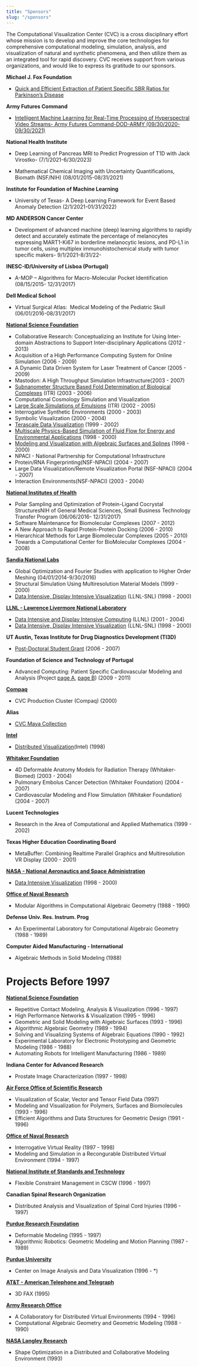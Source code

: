 ```yaml
---
title: "Sponsors"
slug: "/sponsors"
---
```

The Computational Visualization Center (CVC) is a cross disciplinary effort whose mission is to develop and improve the core technologies for comprehensive computational modeling, simulation, analysis, and visualization of natural and synthetic phenomena, and then utilize them as an integrated tool for rapid discovery. CVC receives support from various organizations, and would like to express its gratitude to our sponsors.

**Michael J. Fox Foundation**
* [Quick and Efficient Extraction of Patient Specific SBR Ratios for Parkinson’s Disease](https://cvc-lab.github.io/parkinsons-website/)

**Army Futures Command**
* [Intelligent Machine Learning for Real-Time Processing of Hyperspectral Video Streams- Army Futures Command-DOD-ARMY (09/30/2020-09/30/2021)](https://cvc-lab.github.io/afc-website/)

**National Health Institute**
* Deep Learning of Pancreas MRI to Predict Progression of T1D with Jack Virostko- (7/1/2021-6/30/2023)

* Mathematical Chemical Imaging with Uncertainty Quantifications, Biomath (NSF/NIH) (08/01/2015-08/31/2021)

**Institute for Foundation of Machine Learning** 
* University of Texas- A Deep Learning Framework for Event Based Anomaly Detection (2/1/2021-01/31/2022)

**MD ANDERSON Cancer Center**
* Development of advanced machine (deep) learning algorithms to rapidly detect and accurately estimate the percentage of melanocytes expressing MART1-Ki67 in borderline melanocytic lesions, and PD-L1 in tumor cells, using multiplex immunohistochemical study with tumor specific makers- 9/1/2021-8/31/22-

**INESC-ID/University of Lisboa (Portugal)**
* A-MOP – Algorithms for Macro-Molecular Pocket Identification (08/15/2015- 12/31/2017)

**Dell Medical School**
* Virtual Surgical Atlas:  Medical Modeling of the Pediatric Skull (06/01/2016-08/31/2017)

[**National Science Foundation**](https://www.nsf.gov/)
* Collaborative Research: Conceptualizing an Institute for Using Inter-domain Abstractions to Support Inter-disciplinary Applications (2012 - 2013)
* Acquisition of a High Performance Computing System for Online Simulation (2006 - 2009)
* A Dynamic Data Driven System for Laser Treatment of Cancer (2005 - 2009)
* Mastodon: A High Throughput Simulation Infrastructure(2003 - 2007)
* [Subnanometer Structure Based Fold Determination of Biological Complexes](https://cvcweb.oden.utexas.edu/cvc/sponsors/ssbfd.php) (ITR) (2003 - 2006)
* Computational Cosmology Simulation and Visualization
* [Large Scale Simulations of Emulsions](https://cvcweb.oden.utexas.edu/cvc/sponsors/emulsions.php) (ITR) (2002 - 2005)
* Interrogative Synthetic Environments (2000 - 2003)
* Symbolic Visualization (2000 - 2004)
* [Terascale Data Visualization](https://cvcweb.oden.utexas.edu/cvc/sponsors/ditdv.php) (1999 - 2002)
* [Multiscale Physics-Based Simulation of Fluid Flow for Energy and Environmental Applications](https://cvcweb.oden.utexas.edu/cvc/sponsors/mpsffeea.php) (1998 - 2000)
* [Modeling and Visualization with Algebraic Surfaces and Splines](https://cvcweb.oden.utexas.edu/cvc/sponsors/mvass.php) (1998 - 2000)
* NPACI - National Partnership for Computational Infrastructure
* Protein/RNA Fingerprinting(NSF-NPACI) (2004 - 2007)
* Large Data Visualization/Remote Visualization Portal (NSF-NPACI) (2004 - 2007)
* Interaction Environments(NSF-NPACI) (2003 - 2004)

[**National Institutes of Health**](https://www.nih.gov/)

*   Polar Sampling and Optimization of Protein-Ligand Cocrystal StructuresNIH of General Medical Sciences, Small Business Technology Transfer Program (06/06/2016- 12/31/2017)
*   Software Maintenance for Biomolecular Complexes (2007 - 2012)
*   A New Approach to Rapid Protein-Protein Docking (2006 - 2010)
*   Hierarchical Methods for Large Biomolecular Complexes (2005 - 2010)
*   Towards a Computational Center for BioMolecular Complexes (2004 - 2008)

[**Sandia National Labs**](https://www.sandia.gov/)

*   Global Optimization and Fourier Studies with application to Higher Order Meshing (04/01/2014-9/30/2016)
*   Structural Simulation Using Multiresolution Material Models (1999 - 2000)
*   [Data Intensive, Display Intensive Visualization](https://cvcweb.oden.utexas.edu/cvc/sponsors/didiv.php) (LLNL-SNL) (1998 - 2000)

[**LLNL - Lawrence Livermore National Laboratory**](https://www.llnl.gov/)

*   [Data Intensive and Display Intensive Computing](https://cvcweb.oden.utexas.edu/cvc/sponsors/div.php) (LLNL) (2001 - 2004)
*   [Data Intensive, Display Intensive Visualization](https://cvcweb.oden.utexas.edu/cvc/sponsors/didiv.php) (LLNL-SNL) (1998 - 2000)

**UT Austin, Texas Institute for Drug Diagnostics Development (TI3D)**

*   [Post-Doctoral Student Grant](https://cvcweb.ices.utexas.edu/cvcwp/?page_id=83) (2006 - 2007)

**Foundation of Science and Technology of Portugal**

*   Advanced Computing: Patient Specific Cardiovascular Modeling and Analysis (Project [page A](https://cvcweb.ices.utexas.edu/cvcwp/?page_id=1583), [page B](https://cvcweb.ices.utexas.edu/cvcwp/?page_id=1583)) (2009 - 2011)

[**Compaq**](https://www.compaq.com/)

*   CVC Production Cluster (Compaq) (2000)


**Alias**

*   [CVC Maya Collection](https://cvcweb.ices.utexas.edu/cvc/sponsors/cvcmaya/index.htm)

[**Intel**](https://www.intel.com/)

*   [Distributed Visualization](https://cvcweb.oden.utexas.edu/cvc/sponsors/intel.php)(Intel) (1998)

[**Whitaker Foundation**](https://www.whitaker.org/index.php)

*   4D Deformable Anatomy Models for Radiation Therapy (Whitaker-Biomed) (2003 - 2004)
*   Pulmonary Embolus Cancer Detection (Whitaker Foundation) (2004 - 2007)
*   Cardiovascular Modeling and Flow Simulation (Whitaker Foundation) (2004 - 2007)


**Lucent Technologies**

*   Research in the Area of Computational and Applied Mathematics (1999 - 2002)

 
**Texas Higher Education Coordinating Board**

*   MetaBuffer: Combining Realtime Parallel Graphics and Multiresolution VR Display (2000 - 2001)

[**NASA - National Aeronautics and Space Administration**](https://www.nasa.gov/)

*   [Data Intensive Visualization](https://cvcweb.oden.utexas.edu/cvc/sponsors/div.php) (1998 - 2000)

[  **Office of Naval Research**](https://www.nre.navy.mil/)

*   Modular Algorithms in Computational Algebraic Geometry (1988 - 1990)
  
**Defense Univ. Res. Instrum. Prog**

*   An Experimental Laboratory for Computational Algebraic Geometry (1988 - 1989)

  
**Computer Aided Manufacturing - International**

*   Algebraic Methods in Solid Modeling (1988)

# Projects Before 1997

[**National Science Foundation**](https://www.nsf.gov/)

*   Repetitive Contact Modeling, Analysis & Visualization (1996 - 1997)
*   High Performance Networks & Visualization (1995 - 1996)
*   Geometric and Solid Modeling with Algebraic Surfaces (1993 - 1996)
*   Algorithmic Algebraic Geometry (1989 - 1994)
*   Solving and Visualizing Systems of Algebraic Equations (1990 - 1992)
*   Experimental Laboratory for Electronic Prototyping and Geometric Modeling (1986 - 1988)
*   Automating Robots for Intelligent Manufacturing (1986 - 1989)

  
**Indiana Center for Advanced Research**

*   Prostate Image Characterization (1997 - 1998)

[**Air Force Office of Scientific Research**](https://www.afrl.af.mil/AFOSR/)

*   Visualization of Scalar, Vector and Tensor Field Data (1997)
*   Modeling and Visualization for Polymers, Surfaces and Biomolecules (1993 - 1996)
*   Efficient Algorithms and Data Structures for Geometric Design (1991 - 1996)

[**Office of Naval Research**](https://www.nre.navy.mil/)

*   Interrogative Virtual Reality (1997 - 1998)
*   Modeling and Simulation in a Recongurable Distributed Virtual Environment (1994 - 1997)

[  **National Institute of Standards and Technology**](https://www.nist.gov/)

*   Flexible Constraint Management in CSCW (1996 - 1997)

 
**Canadian Spinal Research Organization**

*   Distributed Analysis and Visualization of Spinal Cord Injuries (1996 - 1997)

[**Purdue Research Foundation**](https://prf.org/)

*   Deformable Modeling (1995 - 1997)
*   Algorithmic Robotics: Geometric Modeling and Motion Planning (1987 - 1989)

[**Purdue University**](https://www.purdue.edu/)

*   Center on Image Analysis and Data Visualization (1996 - \*)

[**AT&T - American Telephone and Telegraph**](https://www.att.com/)

*   3D FAX (1995)

[**Army Research Office**](https://arl.devcom.army.mil/who-we-are/aro/)

*   A Collaboratory for Distributed Virtual Environments (1994 - 1996)
*   Computational Algebraic Geometry and Geometric Modeling (1988 - 1990)

[**NASA Langley Research**](https://www.nasa.gov/langley/)

*   Shape Optimization in a Distributed and Collaborative Modeling Environment (1993)